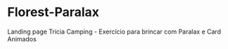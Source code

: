 # Florest-Paralax

Landing page Trícia Camping - Exercício para brincar com Paralax e Card Animados
